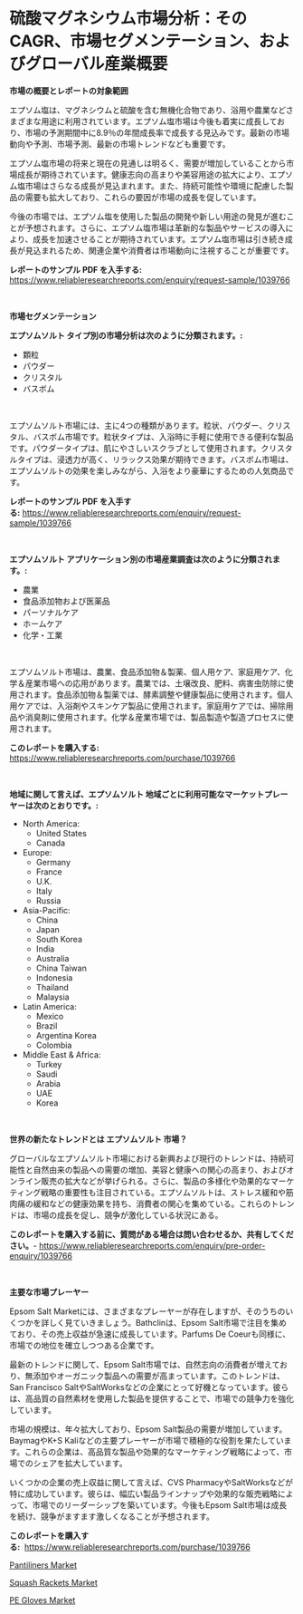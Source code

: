 <p><h1>硫酸マグネシウム市場分析：そのCAGR、市場セグメンテーション、およびグローバル産業概要</h1></p><p><strong>市場の概要とレポートの対象範囲</strong></p>
<p><p>エプソム塩は、マグネシウムと硫酸を含む無機化合物であり、浴用や農業などさまざまな用途に利用されています。エプソム塩市場は今後も着実に成長しており、市場の予測期間中に8.9％の年間成長率で成長する見込みです。最新の市場動向や予測、市場予測、最新の市場トレンドなども重要です。</p><p>エプソム塩市場の将来と現在の見通しは明るく、需要が増加していることから市場成長が期待されています。健康志向の高まりや美容用途の拡大により、エプソム塩市場はさらなる成長が見込まれます。また、持続可能性や環境に配慮した製品の需要も拡大しており、これらの要因が市場の成長を促しています。</p><p>今後の市場では、エプソム塩を使用した製品の開発や新しい用途の発見が進むことが予想されます。さらに、エプソム塩市場は革新的な製品やサービスの導入により、成長を加速させることが期待されています。エプソム塩市場は引き続き成長が見込まれるため、関連企業や消費者は市場動向に注視することが重要です。</p></p>
<p><strong>レポートのサンプル PDF を入手する:</strong> <a href="https://www.reliableresearchreports.com/enquiry/request-sample/1039766">https://www.reliableresearchreports.com/enquiry/request-sample/1039766</a></p>
<p>&nbsp;</p>
<p><strong>市場セグメンテーション</strong></p>
<p><strong>エプソムソルト タイプ別の市場分析は次のように分類されます。:</strong></p>
<p><ul><li>顆粒</li><li>パウダー</li><li>クリスタル</li><li>バスボム</li></ul></p>
<p>&nbsp;</p>
<p><p>エプソムソルト市場には、主に4つの種類があります。粒状、パウダー、クリスタル、バスボム市場です。粒状タイプは、入浴時に手軽に使用できる便利な製品です。パウダータイプは、肌にやさしいスクラブとして使用されます。クリスタルタイプは、浸透力が高く、リラックス効果が期待できます。バスボム市場は、エプソムソルトの効果を楽しみながら、入浴をより豪華にするための人気商品です。</p></p>
<p><strong>レポートのサンプル PDF を入手する:</strong>&nbsp;<a href="https://www.reliableresearchreports.com/enquiry/request-sample/1039766">https://www.reliableresearchreports.com/enquiry/request-sample/1039766</a></p>
<p>&nbsp;</p>
<p><strong> エプソムソルト アプリケーション別の市場産業調査は次のように分類されます。:</strong></p>
<p><ul><li>農業</li><li>食品添加物および医薬品</li><li>パーソナルケア</li><li>ホームケア</li><li>化学・工業</li></ul></p>
<p>&nbsp;</p>
<p><p>エプソムソルト市場は、農業、食品添加物＆製薬、個人用ケア、家庭用ケア、化学＆産業市場への応用があります。農業では、土壌改良、肥料、病害虫防除に使用されます。食品添加物＆製薬では、酵素調整や健康製品に使用されます。個人用ケアでは、入浴剤やスキンケア製品に使用されます。家庭用ケアでは、掃除用品や消臭剤に使用されます。化学＆産業市場では、製品製造や製造プロセスに使用されます。</p></p>
<p><strong>このレポートを購入する:</strong>&nbsp; <a href="https://www.reliableresearchreports.com/purchase/1039766">https://www.reliableresearchreports.com/purchase/1039766</a></p>
<p>&nbsp;</p>
<p><strong>地域に関して言えば、エプソムソルト 地域ごとに利用可能なマーケットプレーヤーは次のとおりです。:</strong></p>
<p><ul>
    <li>
        North America:
        <ul>
            <li>United States</li>
            <li>Canada</li>
        </ul>
    </li>
    <li>
        Europe:
        <ul>
            <li>Germany</li>
            <li>France</li>
            <li>U.K.</li>
            <li>Italy</li>
            <li>Russia</li>
        </ul>
    </li>
    <li>
        Asia-Pacific:
        <ul>
            <li>China</li>
            <li>Japan</li>
            <li>South Korea</li>
            <li>India</li>
            <li>Australia</li>
            <li>China Taiwan</li>
            <li>Indonesia</li>
            <li>Thailand</li>
            <li>Malaysia</li>
        </ul>
    </li>
    <li>
        Latin America:
        <ul>
            <li>Mexico</li>
            <li>Brazil</li>
            <li>Argentina Korea</li>
            <li>Colombia</li>
        </ul>
    </li>
    <li>
        Middle East & Africa:
        <ul>
            <li>Turkey</li>
            <li>Saudi</li>
            <li>Arabia</li>
            <li>UAE</li>
            <li>Korea</li>
        </ul>
    </li>
    </ul></p>
<p>&nbsp;</p>
<p><strong>世界の新たなトレンドとは エプソムソルト 市場？</strong></p>
<p><p>グローバルなエプソムソルト市場における新興および現行のトレンドは、持続可能性と自然由来の製品への需要の増加、美容と健康への関心の高まり、およびオンライン販売の拡大などが挙げられる。さらに、製品の多様化や効果的なマーケティング戦略の重要性も注目されている。エプソムソルトは、ストレス緩和や筋肉痛の緩和などの健康効果を持ち、消費者の関心を集めている。これらのトレンドは、市場の成長を促し、競争が激化している状況にある。</p></p>
<p><strong>このレポートを購入する前に、質問がある場合は問い合わせるか、共有してください。</strong>- <a href="https://www.reliableresearchreports.com/enquiry/pre-order-enquiry/1039766">https://www.reliableresearchreports.com/enquiry/pre-order-enquiry/1039766</a></p>
<p>&nbsp;</p>
<p><strong>主要な市場プレーヤー</strong></p>
<p><p>Epsom Salt Marketには、さまざまなプレーヤーが存在しますが、そのうちのいくつかを詳しく見ていきましょう。Bathclinは、Epsom Salt市場で注目を集めており、その売上収益が急速に成長しています。Parfums De Coeurも同様に、市場での地位を確立しつつある企業です。</p><p>最新のトレンドに関して、Epsom Salt市場では、自然志向の消費者が増えており、無添加やオーガニック製品への需要が高まっています。このトレンドは、San Francisco SaltやSaltWorksなどの企業にとって好機となっています。彼らは、高品質の自然素材を使用した製品を提供することで、市場での競争力を強化しています。</p><p>市場の規模は、年々拡大しており、Epsom Salt製品の需要が増加しています。BaymagやK+S Kaliなどの主要プレーヤーが市場で積極的な役割を果たしています。これらの企業は、高品質な製品や効果的なマーケティング戦略によって、市場でのシェアを拡大しています。</p><p>いくつかの企業の売上収益に関して言えば、CVS PharmacyやSaltWorksなどが特に成功しています。彼らは、幅広い製品ラインナップや効果的な販売戦略によって、市場でのリーダーシップを築いています。今後もEpsom Salt市場は成長を続け、競争がますます激しくなることが予想されます。</p></p>
<p><strong>このレポートを購入する:</strong>&nbsp;&nbsp;<a href="https://www.reliableresearchreports.com/purchase/1039766">https://www.reliableresearchreports.com/purchase/1039766</a></p>
<p><p><a href="https://github.com/Sarissaschmalingtr6fz2739/Market-Research-Report-List-1/blob/main/pantiliners-market.md">Pantiliners Market</a></p><p><a href="https://github.com/jodemen/Market-Research-Report-List-1/blob/main/squash-rackets-market.md">Squash Rackets Market</a></p><p><a href="https://github.com/jj19131/Market-Research-Report-List-1/blob/main/pe-gloves-market.md">PE Gloves Market</a></p></p>